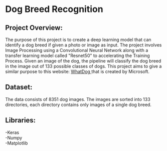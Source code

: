 # Dog Breed Recognition
 
## Project Overview:
The purpose of this project is to create a deep learning model that can identify a dog breed if given a photo or image as input. The project involves Image Processing using a Convolutional Neural Network along with a transfer learning model called "Resnet50" to accelerating the Training Process. Given an image of the dog, the pipeline will classify the dog breed in the image out of 133 possible classes of dogs. This project aims to give a similar purpose to this website: <a href=' https://www.bing.com/visualsearch/Microsoft/WhatDog'> WhatDog <a/> that is created by Microsoft.


## Dataset:
The data consists of 8351 dog images. The images are sorted into 133 directories, each directory contains only images of a single dog breed.
 
 
## Libraries: 
-Keras  
-Numpy  
-Matplotlib  
 
 
 






